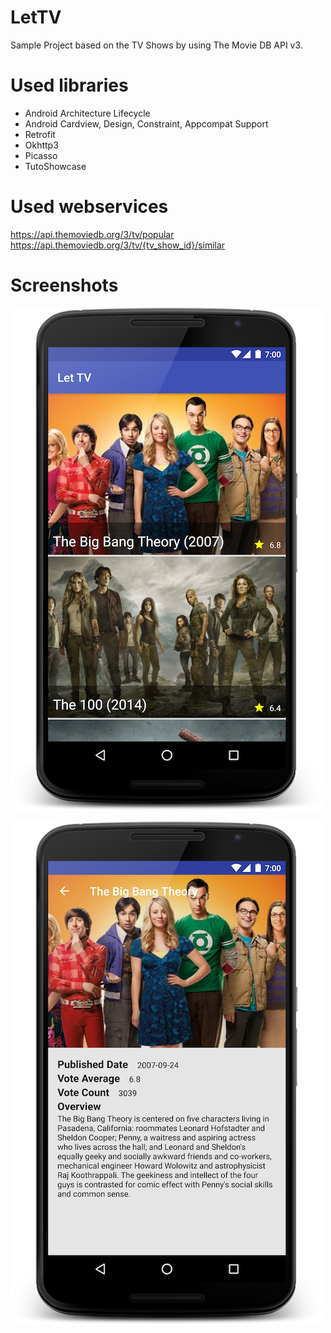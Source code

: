 # LetTV
Sample Project based on the TV Shows by using The Movie DB API v3.

# Used libraries
- Android Architecture Lifecycle
- Android Cardview, Design, Constraint, Appcompat Support
- Retrofit
- Okhttp3
- Picasso
- TutoShowcase

# Used webservices 

https://api.themoviedb.org/3/tv/popular
https://api.themoviedb.org/3/tv/{tv_show_id}/similar

# Screenshots

![TV Shows List Page](screenshots/tv_shows_list.png)

![TV Show Detail Page](screenshots/tv_show_detail.png)
